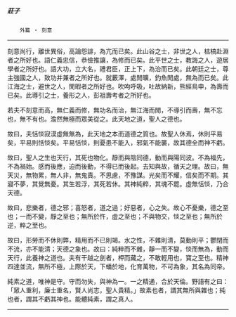 

##### 莊子
　　`外篇 ‧ 刻意`

* * *

刻意尚行，離世異俗，高論怨誹，為亢而已矣。此山谷之士，非世之人，枯槁赴淵者之所好也。語仁義忠信，恭儉推讓，為修而已矣。此平世之士，教誨之人，遊居學者之所好也。語大功，立大名，禮君臣，正上下，為治而已矣。此朝廷之士，尊主強國之人，致功并兼者之所好也。就藪澤，處閒曠，釣魚閒處，無為而已矣。此江海之士，避世之人，閒暇者之所好也。吹呴呼吸，吐故納新，熊經鳥申，為壽而已矣。此導引之士，養形之人，彭祖壽考者之所好也。

若夫不刻意而高，無仁義而修，無功名而治，無江海而閒，不導引而壽，無不忘也，無不有也。澹然無極而眾美從之。此天地之道，聖人之德也。

故曰，夫恬惔寂漠虛無無為，此天地之本而道德之質也。故聖人休焉，休則平易矣，平易則恬惔矣。平易恬惔，則憂患不能入，邪氣不能襲，故其德全而神不虧。

故曰，聖人之生也天行，其死也物化。靜而與陰同德，動而與陽同波。不為福先，不為禍始。感而後應，迫而後動，不得已而後起。去知與故，循天之理。故曰，無天災，無物累，無人非，無鬼責。不思慮，不豫謀。光矣而不耀，信矣而不期。其寢不夢，其覺無憂。其生若浮，其死若休。其神純粹，其魂不罷。虛無恬惔，乃合天德。

故曰，悲樂者，德之邪；喜怒者，道之過；好惡者，心之失。故心不憂樂，德之至也；一而不變，靜之至也；無所於忤，虛之至也；不與物交，惔之至也；無所於逆，粹之至也。

故曰，形勞而不休則弊，精用而不已則竭。水之性，不雜則清，莫動則平；鬱閉而不流，亦不能清；天德之象也。故曰：純粹而不雜，靜一而不變，惔而無為，動而天行，此養神之道也。夫有干越之劍者，柙而藏之，不敢輕用也，寶之至也。精神四達並流，無所不極，上際於天，下蟠於地，化育萬物，不可為象，其名為同帝。

純素之道，唯神是守。守而勿失，與神為一。一之精通，合於天倫。野語有之曰：「眾人重利，廉士重名，賢人尚志，聖人貴精。」故素也者，謂其無所與雜也；純也者，謂其不虧其神也。能體純素，謂之真人。

* * *

